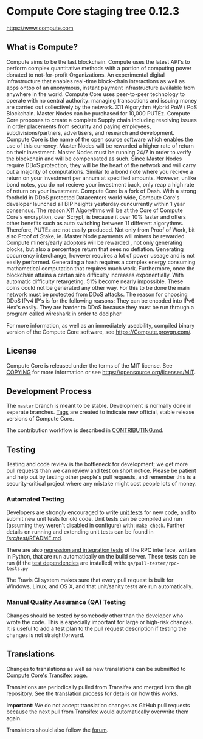 Compute Core staging tree 0.12.3
===============================

https://www.compute.com


What is Compute?
----------------

Compute aims to be the last blockchain. Compute uses the latest API's to perform complex quantitative methods with a portion of computing power donated to not-for-profit Organizations. An experimental digital infrastructure that enables real-time block-chain interactions as well as apps ontop of an anonymous, instant payment infrastructure available from anywhere in the world. Compute Core uses peer-to-peer technology to operate with no central authority: managing transactions and issuing money are carried out collectively by the network. X11 Algorythm Hybrid PoW / PoS Blockchain. Master Nodes can be purchased for 10,000  PUTEz. Compute Core proposes to create a complete Supply chain including resolving issues in order placements from security and paying employees, subdivisions/partners, advertisers, and research and development. Compute Core is the name of the open source software which enables the use of this currency.
Master Nodes will be rewarded a higher rate of return on their investment. Master Nodes must be running 24/7 in order to verify the blockchain and will be compensated as such. Since Master Nodes require DDoS protection, they will be the heart of the network and will carry out a majority of computations. Similar to a bond note where you recieve a return on your investment per annum at specified amounts. However, unlike bond notes, you do not recieve your investment back, only reap a high rate of return on your investment. Compute Core is a fork of Dash. With a strong foothold in DDoS protected Datacenters world wide, Compute Core's developer launched all BIP heights yesterday cuncurrently within 1 year consensus.  The reason X11 Algorythms will be at the Core of Compute Core's encryption, over Scrypt, is because it over  10% faster and offers other benefits such as auto switching between 11 different algorythms. Therefore, PUTEz are not easily produced. Not only from Proof of Work, bit also Proof of Stake, ie. Master Node payments will miners be rewarded. Compute miners/early adoptors will be rewarded , not only generating blocks, but also a percentage return that sees no deflation. Generating cocurrency interchange, however requires a lot of power useage and is not easily performed. Generating a hash requires a complex energy consuming mathametical computation that requires much work. Furthermore, once the blockchain attains a certan size difficulty increases exponentially. With automatic difficulty retargeting, 51% become nearly impossible. These coins could not be generated any other way. For this to be done the main network must be protected from DDoS attacks. The reason for choosing DDoS IPv4 IP's is for the following reasons: They can be encoded into IPv6 Hex's easily. They are harder to DDoS because they must be run through a program called wireshark in order to decipher

For more information, as well as an immediately useability, compiled binary version of
the Compute Core software, see https://Compute.provgn.com/.


License
-------

Compute Core is released under the terms of the MIT license. See [COPYING](COPYING) for more
information or see https://opensource.org/licenses/MIT.

Development Process
-------------------

The `master` branch is meant to be stable. Development is normally done in separate branches.
[Tags](https://github.com/minblock/computesy/tags) are created to indicate new official,
stable release versions of Compute Core.

The contribution workflow is described in [CONTRIBUTING.md](CONTRIBUTING.md).

Testing
-------

Testing and code review is the bottleneck for development; we get more pull
requests than we can review and test on short notice. Please be patient and help out by testing
other people's pull requests, and remember this is a security-critical project where any mistake might cost people
lots of money.

### Automated Testing

Developers are strongly encouraged to write [unit tests](src/test/README.md) for new code, and to
submit new unit tests for old code. Unit tests can be compiled and run
(assuming they weren't disabled in configure) with: `make check`. Further details on running
and extending unit tests can be found in [/src/test/README.md](/src/test/README.md).

There are also [regression and integration tests](/qa) of the RPC interface, written
in Python, that are run automatically on the build server.
These tests can be run (if the [test dependencies](/qa) are installed) with: `qa/pull-tester/rpc-tests.py`

The Travis CI system makes sure that every pull request is built for Windows, Linux, and OS X, and that unit/sanity tests are run automatically.

### Manual Quality Assurance (QA) Testing

Changes should be tested by somebody other than the developer who wrote the
code. This is especially important for large or high-risk changes. It is useful
to add a test plan to the pull request description if testing the changes is
not straightforward.

Translations
------------

Changes to translations as well as new translations can be submitted to
[Compute Core's Transifex page](https://www.transifex.com/projects/p/computesy/).

Translations are periodically pulled from Transifex and merged into the git repository. See the
[translation process](doc/translation_process.md) for details on how this works.

**Important**: We do not accept translation changes as GitHub pull requests because the next
pull from Transifex would automatically overwrite them again.

Translators should also follow the [forum](https://www.Compute.ca/forum/topic/compute-worldwide-collaboration.88/).
